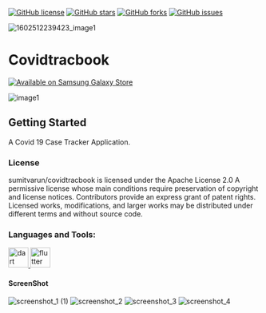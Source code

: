 
[![GitHub license](https://img.shields.io/github/license/sumitvarun/covidtracbook?color=%23AD1457)](https://github.com/sumitvarun/covidtracbook/blob/master/LICENSE)
[![GitHub stars](https://img.shields.io/github/stars/sumitvarun/covidtracbook?color=%23E65100)](https://github.com/sumitvarun/covidtracbook/stargazers)
[![GitHub forks](https://img.shields.io/github/forks/sumitvarun/covidtracbook?color=%231B5E20)](https://github.com/sumitvarun/covidtracbook/network)
[![GitHub issues](https://img.shields.io/github/issues/sumitvarun/covidtracbook?color=%234A148C)](https://github.com/sumitvarun/covidtracbook/issues)

![1602512239423_image1](https://user-images.githubusercontent.com/52107131/97367400-04a2b100-18cf-11eb-8d05-1fd1c566e45e.jpeg)


# Covidtracbook


<a href="https://galaxy.store/Co123vid"><img src="https://img.samsungapps.com/seller/images/badges/galaxyStore/png_big/GalaxyStore_English.png?ver=1599637432000" alt="Available on Samsung Galaxy Store" style="max-width: 100%; height: auto;"></a>




![image1](https://user-images.githubusercontent.com/52107131/95674550-9cfe1d80-0bce-11eb-936b-9237421f7dd1.jpeg)






## Getting Started

A Covid 19 Case Tracker Application.
### License

sumitvarun/covidtracbook is licensed under the
Apache License 2.0
A permissive license whose main conditions require preservation of copyright and license notices. Contributors provide an express grant of patent rights. Licensed works, modifications, and larger works may be distributed under different terms and without source code.

<h3 align="left">Languages and Tools:</h3>
<p align="left"> <a href="https://dart.dev" target="_blank"> <img src="https://www.vectorlogo.zone/logos/dartlang/dartlang-icon.svg" alt="dart" width="40" height="40"/> </a> <a href="https://flutter.dev" target="_blank"> <img src="https://www.vectorlogo.zone/logos/flutterio/flutterio-icon.svg" alt="flutter" width="40" height="40"/> </a> </p>


#### ScreenShot
![screenshot_1 (1)](https://user-images.githubusercontent.com/52107131/95673168-0cbadb00-0bc4-11eb-87db-56dde49051ab.png)
![screenshot_2](https://user-images.githubusercontent.com/52107131/95673169-0fb5cb80-0bc4-11eb-922b-d434c721879b.png)
![screenshot_3](https://user-images.githubusercontent.com/52107131/95673170-12b0bc00-0bc4-11eb-91a3-b411843a407f.png)
![screenshot_4](https://user-images.githubusercontent.com/52107131/95673174-15131600-0bc4-11eb-90bc-f5287cf165c4.png)


